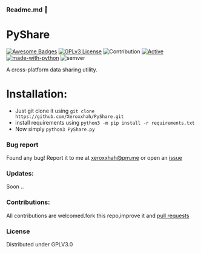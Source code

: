 ### Readme.md 👋
# PyShare
[![Awesome Badges](https://img.shields.io/badge/badges-awesome-green.svg)](https://github.com/Justaus3r/Penta)
[![GPLv3 License](https://img.shields.io/badge/License-GPL%20v3-yellow.svg)](https://opensource.org/licenses/)
![Contribution](https://img.shields.io/badge/Contributions-Welcome-<brightgreen>)
[![Active](http://img.shields.io/badge/Status-Active-green.svg)](https://github.com/Justaus3r)
[![made-with-python](https://img.shields.io/badge/Made%20with-Python-1f425f.svg)](https://www.python.org/)
![semver](https://badgen.net/badge/Semantic-Version/0.1.0/purple)

A cross-platform data sharing utility.

# Installation:
- Just git clone it using ```git clone https://github.com/Xeroxxhah/PyShare.git```
- install requirements using ```python3 -m pip install -r requirements.txt```
- Now simply ```python3 PyShare.py ``` 
### Bug report
Found any bug!
Report it to me at xeroxxhah@pm.me
or open an [issue](https://github.com/Xeroxxhah/PyShare/issues)
### Updates:
Soon ..
### Contributions:
All contributions are welcomed.fork this repo,improve it and [pull requests](https://github.com/Xeroxxhah/PyShare/pulls)
### License
Distributed under GPLV3.0

